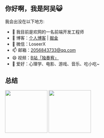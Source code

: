 ## 你好啊，我是阿吴😺

我会出没在以下地方:

- 🔭 我目前是欢网的一名前端开发工程师  
- 🌱 博客：[个人博客](https://www.wushijiang.cn/blog/#/) | [掘金](https://juejin.cn/user/2172290706442423)  
- 💬 微信：LoseerX  
- 📫 邮箱：2056843733@qq.com  
- 😄 视频：[B站「独奏宥」](https://space.bilibili.com/33454876?spm_id_from=333.1007.0.0)  
- 👯 爱好：心理学、电影、游戏、音乐、吃小吃~
 
## 总结
<img align='' height='140' src='https://github-readme-stats.vercel.app/api?username=wushijiang13&show_icons=true&theme=dracula'/>
<img align='' height='140' src='https://github-readme-stats.vercel.app/api/top-langs/?username=wushijiang13&hide_title=true&hide_border=true&layout=compact&bg_color=0,73FA79,73FDFF,D783FF&theme=graywhite&locale=cn'/>


